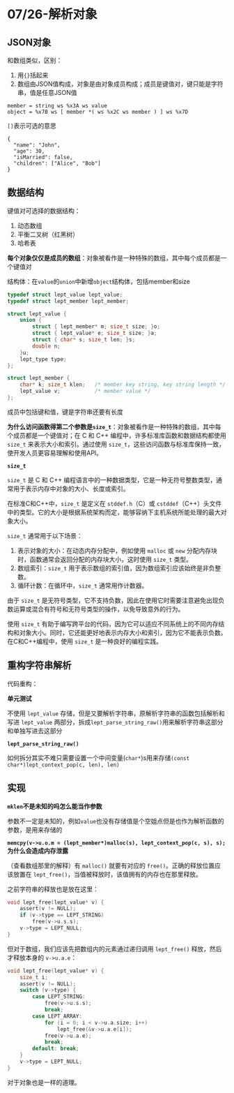 # 07/26-解析对象

## JSON对象

和数组类似，区别：

1. 用`{}`括起来
2. 数组由JSON值构成，对象是由对象成员构成；成员是键值对，键只能是字符串，值是任意JSON值

~~~
member = string ws %x3A ws value
object = %x7B ws [ member *( ws %x2C ws member ) ] ws %x7D
~~~

`[]`表示可选的意思

~~~
{
  "name": "John",
  "age": 30,
  "isMarried": false,
  "children": ["Alice", "Bob"]
}
~~~

## 数据结构

键值对可选择的数据结构：

1. 动态数组
2. 平衡二叉树（红黑树）
3. 哈希表

**每个对象仅仅是成员的数组**：对象被看作是一种特殊的数组，其中每个成员都是一个键值对

结构体：在`value`的`union`中新增`object`结构体，包括member和size

~~~c
typedef struct lept_value lept_value;
typedef struct lept_member lept_member;

struct lept_value {
    union {
        struct { lept_member* m; size_t size; }o;
        struct { lept_value* e; size_t size; }a;
        struct { char* s; size_t len; }s;
        double n;
    }u;
    lept_type type;
};

struct lept_member {
    char* k; size_t klen;   /* member key string, key string length */
    lept_value v;           /* member value */
};
~~~

成员中包括键和值，键是字符串还要有长度

**为什么访问函数得第二个参数是`size_t`**：对象被看作是一种特殊的数组，其中每个成员都是一个键值对；在 C 和 C++ 编程中，许多标准库函数和数据结构都使用 `size_t` 来表示大小和索引。通过使用 `size_t`，这些访问函数与标准库保持一致，使开发人员更容易理解和使用API。

**`size_t`**

`size_t` 是 C 和 C++ 编程语言中的一种数据类型，它是一种无符号整数类型，通常用于表示内存中对象的大小、长度或索引。

在标准C和C++中，`size_t` 是定义在 `stddef.h`（C）或 `cstddef`（C++）头文件中的类型。它的大小是根据系统架构而定，能够容纳下主机系统所能处理的最大对象大小。

`size_t` 通常用于以下场景：

1. 表示对象的大小：在动态内存分配中，例如使用 `malloc` 或 `new` 分配内存块时，函数通常会返回分配的内存块大小，这时使用 `size_t` 类型。
2. 数组索引：`size_t` 用于表示数组的索引值，因为数组索引应该始终是非负整数。
3. 循环计数：在循环中，`size_t` 通常用作计数器。

由于 `size_t` 是无符号类型，它不支持负数，因此在使用它时需要注意避免出现负数运算或混合有符号和无符号类型的操作，以免导致意外的行为。

使用 `size_t` 有助于编写跨平台的代码，因为它可以适应不同系统上的不同内存结构和对象大小。同时，它还能更好地表示内存大小和索引，因为它不能表示负数。在C和C++编程中，使用 `size_t` 是一种良好的编程实践。

## 重构字符串解析

代码重构：

**单元测试**

不使用 `lept_value` 存储，但是又要解析字符串，原解析字符串的函数包括解析和写进 `lept_value` 两部分，拆成`lept_parse_string_raw()`用来解析字符串这部分和单独写进去这部分

**`lept_parse_string_raw()`**

如何拆分其实不难只需要设置一个中间变量(`char*`)s用来存储`(const char*)lept_context_pop(c, len), len)`



## 实现

**`mklen`不是未知的吗怎么能当作参数**

参数不一定是未知的，例如`value`也没有存储值是个空姐点但是也作为解析函数的参数，是用来存储的

**`memcpy(v->u.o.m = (lept_member*)malloc(s), lept_context_pop(c, s), s);`为什么会造成内存泄露**

（查看数组那里的解释）有 `malloc()` 就要有对应的 `free()`。正确的释放位置应该放置在 `lept_free()`，当值被释放时，该值拥有的内存也在那里释放。

之前字符串的释放也是放在这里：

~~~c
void lept_free(lept_value* v) {
    assert(v != NULL);
    if (v->type == LEPT_STRING)
        free(v->u.s.s);
    v->type = LEPT_NULL;
}
~~~

但对于数组，我们应该先把数组内的元素通过递归调用 `lept_free()` 释放，然后才释放本身的 `v->u.a.e`：

~~~c
void lept_free(lept_value* v) {
    size_t i;
    assert(v != NULL);
    switch (v->type) {
        case LEPT_STRING:
            free(v->u.s.s);
            break;
        case LEPT_ARRAY:
            for (i = 0; i < v->u.a.size; i++)
                lept_free(&v->u.a.e[i]);
            free(v->u.a.e);
            break;
        default: break;
    }
    v->type = LEPT_NULL;
}
~~~

对于对象也是一样的道理。
